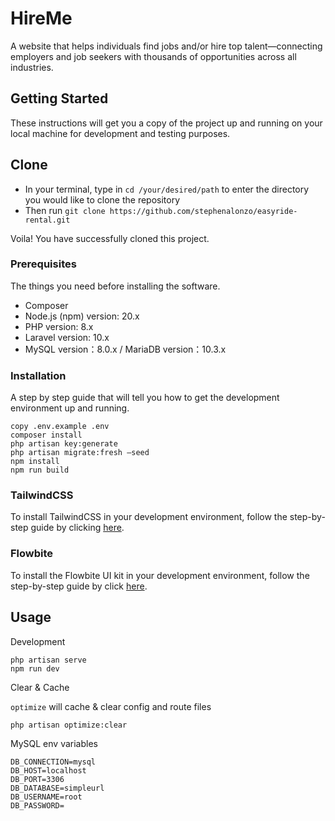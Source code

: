 # HireMe
A website that helps individuals find jobs and/or hire top talent—connecting employers and job seekers with thousands of opportunities across all industries.

## Getting Started

These instructions will get you a copy of the project up and running on your local machine for development and testing purposes.

## Clone

* In your terminal, type in ```cd /your/desired/path``` to enter the directory you would like to clone the repository
* Then run ```git clone https://github.com/stephenalonzo/easyride-rental.git```

Voila! You have successfully cloned this project.

### Prerequisites

The things you need before installing the software.

* Composer
* Node.js (npm) version: 20.x
* PHP version: 8.x
* Laravel version: 10.x
* MySQL version：8.0.x / MariaDB version：10.3.x

### Installation

A step by step guide that will tell you how to get the development environment up and running.

```
copy .env.example .env
composer install
php artisan key:generate
php artisan migrate:fresh –seed
npm install
npm run build
```

### TailwindCSS

To install TailwindCSS in your development environment, follow the step-by-step guide by clicking <a href="https://tailwindcss.com/docs/installation/framework-guides/laravel/vite">here</a>.

### Flowbite

To install the Flowbite UI kit in your development environment, follow the step-by-step guide by click <a href="https://flowbite.com/docs/getting-started/laravel/#install-flowbite">here</a>.

## Usage

Development

```
php artisan serve
npm run dev
```

Clear & Cache

```optimize``` will cache & clear config and route files

```
php artisan optimize:clear
```

MySQL env variables
```
DB_CONNECTION=mysql
DB_HOST=localhost
DB_PORT=3306
DB_DATABASE=simpleurl
DB_USERNAME=root
DB_PASSWORD=
```
